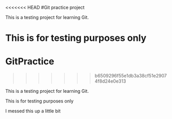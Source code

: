 <<<<<<< HEAD
#Git practice project

This is a testing project for learning Git.

This is for testing purposes only
=======
# GitPractice
>>>>>>> b6509296f55e1db3a38cf51e29074f8d24e0e313

This is a testing project for learning Git.

This is for testing purposes only

I messed this up a little bit 